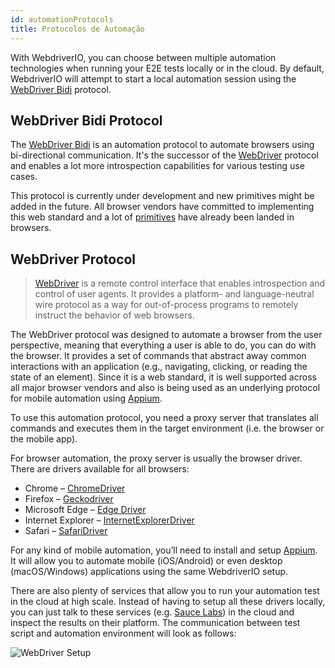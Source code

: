 ```yaml
---
id: automationProtocols
title: Protocolos de Automação
---
```


With WebdriverIO, you can choose between multiple automation technologies when running your E2E tests locally or in the cloud. By default, WebdriverIO will attempt to start a local automation session using the [WebDriver Bidi](https://w3c.github.io/webdriver-bidi/) protocol.

## WebDriver Bidi Protocol

The [WebDriver Bidi](https://w3c.github.io/webdriver-bidi/) is an automation protocol to automate browsers using bi-directional communication. It's the successor of the [WebDriver](https://w3c.github.io/webdriver/) protocol and enables a lot more introspection capabilities for various testing use cases.

This protocol is currently under development and new primitives might be added in the future. All browser vendors have committed to implementing this web standard and a lot of [primitives](https://wpt.fyi/results/webdriver/tests/bidi?label=experimental&label=master&aligned) have already been landed in browsers.

## WebDriver Protocol

> [WebDriver](https://w3c.github.io/webdriver/) is a remote control interface that enables introspection and control of user agents. It provides a platform- and language-neutral wire protocol as a way for out-of-process programs to remotely instruct the behavior of web browsers.

The WebDriver protocol was designed to automate a browser from the user perspective, meaning that everything a user is able to do, you can do with the browser. It provides a set of commands that abstract away common interactions with an application (e.g., navigating, clicking, or reading the state of an element). Since it is a web standard, it is well supported across all major browser vendors and also is being used as an underlying protocol for mobile automation using [Appium](http://appium.io).

To use this automation protocol, you need a proxy server that translates all commands and executes them in the target environment (i.e. the browser or the mobile app).

For browser automation, the proxy server is usually the browser driver. There are drivers  available for all browsers:

- Chrome – [ChromeDriver](http://chromedriver.chromium.org/downloads)
- Firefox – [Geckodriver](https://github.com/mozilla/geckodriver/releases)
- Microsoft Edge – [Edge Driver](https://developer.microsoft.com/en-us/microsoft-edge/tools/webdriver/)
- Internet Explorer – [InternetExplorerDriver](https://github.com/SeleniumHQ/selenium/wiki/InternetExplorerDriver)
- Safari – [SafariDriver](https://developer.apple.com/documentation/webkit/testing_with_webdriver_in_safari)

For any kind of mobile automation, you’ll need to install and setup [Appium](http://appium.io). It will allow you to automate mobile (iOS/Android) or even desktop (macOS/Windows) applications using the same WebdriverIO setup.

There are also plenty of services that allow you to run your automation test in the cloud at high scale. Instead of having to setup all these drivers locally, you can just talk to these services (e.g. [Sauce Labs](https://saucelabs.com)) in the cloud and inspect the results on their platform. The communication between test script and automation environment will look as follows:

![WebDriver Setup](/img/webdriver.png)
